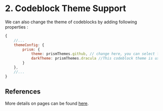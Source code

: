 # 2. Codeblock Theme Support
We can also change the theme of codeblocks by adding following properties :


```js
{ 
    //...
    themeConfig: {
        prism: {
            theme: prismThemes.github, // change here, you can select for example prismThemes.duotoneDark. This codeblock theme is used in case website light mode is selected.
            darkTheme: prismThemes.dracula //This codeblock theme is used in case website dark mode is selected.
        }
    },
    //...
}
```

## References
More details on pages can be found [here](https://docusaurus.io/docs/markdown-features/code-blocks).